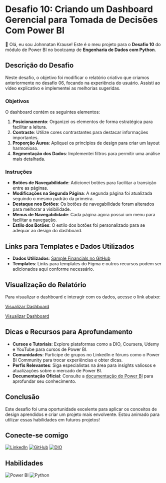 # Desafio 10: Criando um Dashboard Gerencial para Tomada de Decisões Com Power BI

👋 Olá, eu sou Johnnatan Krause! Este é o meu projeto para o **Desafio 10** do módulo de Power BI no bootcamp de **Engenharia de Dados com Python**.

## Descrição do Desafio

Neste desafio, o objetivo foi modificar o relatório criativo que criamos anteriormente no desafio 06, focando na experiência do usuário. Assisti ao vídeo explicativo e implementei as melhorias sugeridas.

### Objetivos

O dashboard contém os seguintes elementos:

1. **Posicionamento**: Organizei os elementos de forma estratégica para facilitar a leitura.
2. **Contraste**: Utilize cores contrastantes para destacar informações importantes.
3. **Proporção Áurea**: Apliquei os princípios de design para criar um layout harmonioso.
4. **Segmentação dos Dados**: Implementei filtros para permitir uma análise mais detalhada.

### Instruções

- **Botões de Navegabilidade**: Adicionei botões para facilitar a transição entre as páginas.
- **Modificações na Segunda Página**: A segunda página foi atualizada seguindo o mesmo padrão da primeira.
- **Destaque nos Botões**: Os botões de navegabilidade foram alterados para melhorar a visibilidade.
- **Menus de Navegabilidade**: Cada página agora possui um menu para facilitar a navegação.
- **Estilo dos Botões**: O estilo dos botões foi personalizado para se adequar ao design do dashboard.

## Links para Templates e Dados Utilizados

- **Dados Utilizados**: [Sample Financials no GitHub](https://github.com/julianazanelatto/power_bi_analyst)
- **Templates**: Links para templates do Figma e outros recursos podem ser adicionados aqui conforme necessário.

## Visualização do Relatório

Para visualizar o dashboard e interagir com os dados, acesse o link abaixo:

[Visualizar Dashboard](https://app.powerbi.com/groups/me/reports/839a7420-f619-4a17-a22c-2a554ba635d6/ReportSectionb1b39f30add9200534cd?experience=power-bi)


[Visualizar Dashboard](https://app.powerbi.com/groups/me/reports/839a7420-f619-4a17-a22c-2a554ba635d6/ReportSectionb1b39f30add9200534cd?experience=power-bi)

## Dicas e Recursos para Aprofundamento

- **Cursos e Tutoriais**: Explore plataformas como a DIO, Coursera, Udemy e YouTube para cursos de Power BI.
- **Comunidades**: Participe de grupos no LinkedIn e fóruns como o Power BI Community para trocar experiências e obter dicas.
- **Perfis Relevantes**: Siga especialistas na área para insights valiosos e atualizações sobre o mercado de Power BI.
- **Documentação Oficial**: Consulte a [documentação do Power BI](https://docs.microsoft.com/pt-br/power-bi/) para aprofundar seu conhecimento.

## Conclusão

Este desafio foi uma oportunidade excelente para aplicar os conceitos de design aprendidos e criar um projeto mais envolvente. Estou animado para utilizar essas habilidades em futuros projetos!

## Conecte-se comigo

[![LinkedIn](https://img.shields.io/badge/LinkedIn-0077B5?style=for-the-badge&logo=linkedin&logoColor=white)](https://www.linkedin.com/in/johnnatankrause/)
[![GitHub](https://img.shields.io/badge/GitHub-100000?style=for-the-badge&logo=github&logoColor=white)](https://github.com/JohnnatanKrause)
[![DIO](https://img.shields.io/badge/DIO-ff3e00?style=for-the-badge&logo=dio&logoColor=white)](https://www.dio.me/users/johnnatankrause)

## Habilidades

![Power BI](https://img.shields.io/badge/Power%20BI-F2C94C?style=for-the-badge&logo=powerbi&logoColor=black)
![Python](https://img.shields.io/badge/python-3670A0?style=for-the-badge&logo=python&logoColor=ffdd54)

